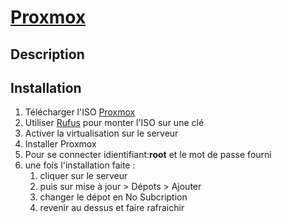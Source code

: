 # [Proxmox](readme.md)

## Description

 
## Installation

1. Télécharger l'ISO [Proxmox](https://www.proxmox.com/en/downloads)
2. Utiliser [Rufus](https://rufus.ie/fr/) pour monter l'ISO sur une clé
3. Activer la virtualisation sur le serveur
4. Installer Proxmox
5. Pour se connecter idientifiant:**root** et le mot de passe fourni
6. une fois l'installation faite : 
   1. cliquer sur le serveur
   2. puis sur mise à jour > Dépots > Ajouter
   3. changer le dépot en No Subcription
   4. revenir au dessus et faire rafraichir